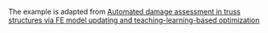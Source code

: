 The example is adapted from [Automated damage assessment in truss structures via FE model updating and teaching-learning-based optimization](http://dx.doi.org/10.31462/jseam.2024.04219237)

